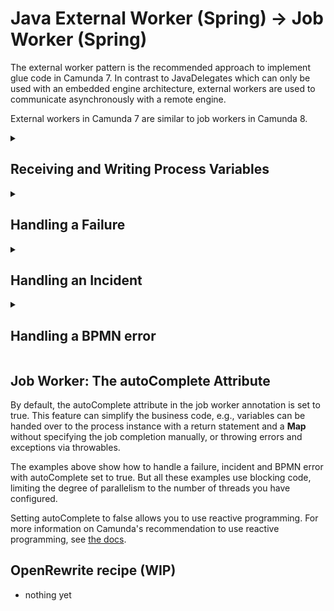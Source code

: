 # Java External Worker (Spring) &#8594; Job Worker (Spring)

The external worker pattern is the recommended approach to implement glue code in Camunda 7. In contrast to JavaDelegates which can only be used with an embedded engine architecture, external workers are used to communicate asynchronously with a remote engine.

External workers in Camunda 7 are similar to job workers in Camunda 8.

<details>
<summary>

## Receiving and Writing Process Variables

</summary>

The following example focuses on receiving and writing process variables to interact with a running process instance.

### External Worker (Spring) - (Camunda 7)

```java
@Configuration
public class CreditScoreChecker {

    @Bean
    @ExternalTaskSubscription("creditScoreChecker")
    public ExternalTaskHandler creditScoreCheckerHandler() {
        return (externalTask, externalTaskService) -> {
            int defaultScore = (int) externalTask.getVariable("defaultScore");
            // do something
            externalTaskService.complete(externalTask, Variables.putValueTyped("creditScore", Variables.objectValue(defaultScore + 42).create()));
        }
    }
}
```

-   to execute this code in a specific service task or listener, the **topic** is referenced in the BPMN xml (see annotation)
-   this example allows the configuration of multiple external workers in one file. It is also possible to add let the class implement the ExternalTaskHandler and then override the **execute** function, similar to JavaDelegates. See [the docs](https://docs.camunda.org/manual/latest/user-guide/ext-client/spring-boot-starter/#handler-configuration-example)
-   the code cannot access the engine's service

### Job Worker (Spring) - (Camunda 8)

```java
@Component
public class CreditScoreChecker {

    @JobWorker(type = "creditScoreChecker", fetchVariables={"defaultScore"})
    public Map<String, Object> handleJob(JobClient client, ActivatedJob job) {
        int defaultScore = (int) job.getVariablesAsMap().get("defaultScore");
        // do something...
        return Map.of("creditScore", defaultScore + 42);
    }
}
```

-   the **bean name** is not relevant
-   to execute this code in a specific service task or listener, the **type** is referenced in the BPMN xml
-   the **@JobWorker** annotation handles the connectivity to the remote engine
-   the **method name** is not relevant in this example
-   the code runs externally, it receives all or specified variables from the process instance, and return process variables on completion
-   for more information on how to implement job workers, check [the docs](https://docs.camunda.io/docs/8.8/apis-tools/spring-zeebe-sdk/configuration/)

</details>

<details>
<summary>

## Handling a Failure

</summary>

The execution of business code can fail, promting the engine to try again or raise an incident if no retries are left. This example focuses on throwing an exception from an external task worker vs. throwing an exception from a job worker.

### JavaDelegate (Spring) - (Camunda 7)

```java
@Configuration
public class CreditScoreChecker {

    @Bean
    @ExternalTaskSubscription("creditScoreChecker")
    public ExternalTaskHandler creditScoreCheckerHandler() {
        return (externalTask, externalTaskService) -> {
            try {
                // do something...
            } catch(Exception e) {
                externalTaskService.handleFailure(externalTask, "my error message", "my error details", externalTask.getRetries() - 1, 30000l);
                // variables and local variables can also be specified
            }
        }
    }
}
```

-   the number of retries is set in the BPMN xml
-   retries are decremented by the external worker on job failure, explicit retry handling is possible
-   the job can fail with variables to skip work in the retry that was already done in a previous job run
-   the architecture and functionality of an external task worker and a job worker are very similar

### Job Worker (Spring) - (Camunda 8)

```java
@Component
public class CreditScoreChecker {

    @JobWorker(type = "creditScoreChecker")
    public Map<String, Object> handleJob(JobClient client, ActivatedJob job) {
        try {
            // do something...
        } catch(Exception e) {
            throw new CamundaError.jobError("My error message", new ErrorVariables(), job.getRetries() - 1, Duration.ofSeconds(30), e);
        }
    }
}
```

-   the API to throw a failure from a job worker requires no extra worker identifier
-   the engine registers the exeception and either retries or raises an incident, depending on the number of retries left
-   the number of retries is set in the BPMN xml
-   the job worker handles decrementing the number of retries and the retry backoff strategy
-   the job can fail with variables to skip work in the retry that was already done in a previous job run
-   for more information on failing a job in a controlled way, look at [the docs](https://docs.camunda.io/docs/next/apis-tools/spring-zeebe-sdk/configuration/#failing-jobs-in-a-controlled-way)

</details>

<details>

<summary>

## Handling an Incident

</summary>

This example focuses on raising an incident directly from a JavaDelegate or job worker, not incidents raised by depleted retries.

### JavaDelegate (Spring) - (Camunda 7)

```java
@Configuration
public class CreditScoreChecker {

    @Bean
    @ExternalTaskSubscription("creditScoreChecker")
    public ExternalTaskHandler creditScoreCheckerHandler() {
        return (externalTask, externalTaskService) -> {
            int defaultScore = (int) externalTask.getVariable("defaultScore");
            if (defaultScore < 200) {
                externalTaskService.handleFailure(externalTask, "my error message", "my error details", 0, null);
            }
        }
    }
}
```

-   raising an incident directly uses the same **handle failure** API
-   if the number of retries is 0, an incident is raised
-   there are API endpoints and externalTaskService methods to update the number of retries. These methods can also be used to raise incidents

### Job Worker (Spring) - (Camunda 8)

```java
@Component
public class CreditScoreChecker {

    @JobWorker(type = "creditScoreChecker", fetchVariables={"defaultScore"})l
    public Map<String, Object> handleJob(JobClient client, ActivatedJob job) {
        int defaultScore = (int) job.getVariablesAsMap().get("defaultScore");
        if (defaultScore < 300) {
            throw new CamundaError.jobError("My error message", new ErrorVariables(), 0, null, e);
        }
    }
}
```

-   raising an incident directly uses the same **fail job** API
-   the number of retries is set to 0 to raise the incident
-   for more information on failing a job in a controlled way, look at [the docs](https://docs.camunda.io/docs/next/apis-tools/spring-zeebe-sdk/configuration/#failing-jobs-in-a-controlled-way)

</details>

<details>

<summary>

## Handling a BPMN error

</summary>

This example focuses on throwing a BPMN error from an external task worker and job worker. A BPMN error is thrown for a task or listener and caught by a BPMN catch event in the BPMN model. The BPMN error is used for business errors that require a change in the process flow, not for technical errors.

### JavaDelegate (Spring) - (Camunda 7)

```java
@Configuration
public class CreditScoreChecker {

    @Bean
    @ExternalTaskSubscription("creditScoreChecker")
    public ExternalTaskHandler creditScoreCheckerHandler() {
        return (externalTask, externalTaskService) -> {
            int defaultScore = (int) externalTask.getVariable("defaultScore");
            if (defaultScore < 200) {
                externalTaskService.handleBpmnError(externalTask, "my error code", "my error message", Variables.putValueTyped("creditScore", Variables.objectValue(defaultScore + 42).create()));
            }
        }
    }
}
```

-   this example does not use a try catch block to indicate that BPMN errors are thrown for business errors, not technical errors

### Job Worker (Spring) - (Camunda 8)

```java
@Component
public class CreditScoreChecker {

    @JobWorker(type = "creditScoreChecker", fetchVariables={"defaultScore"})
    public Map<String, Object> handleJob(JobClient client, ActivatedJob job) {
        int defaultScore = (int) job.getVariablesAsMap().get("defaultScore");
        if (defaultScore < 300) {
            throw CamundaError.bpmnError("ERROR_CODE", "Some explanation why this does not work", Map.of("creditScore", defaultScore + 42));
            // throwable can be included
        }
    }
}
```

</details>

## Job Worker: The autoComplete Attribute

By default, the autoComplete attribute in the job worker annotation is set to true. This feature can simplify the business code, e.g., variables can be handed over to the process instance with a return statement and a **Map** without specifying the job completion manually, or throwing errors and exceptions via throwables.

The examples above show how to handle a failure, incident and BPMN error with autoComplete set to true. But all these examples use blocking code, limiting the degree of parallelism to the number of threads you have configured.

Setting autoComplete to false allows you to use reactive programming. For more information on Camunda's recommendation to use reactive programming, see [the docs](https://docs.camunda.io/docs/components/best-practices/development/writing-good-workers/#java).

## OpenRewrite recipe (WIP)

-   nothing yet
